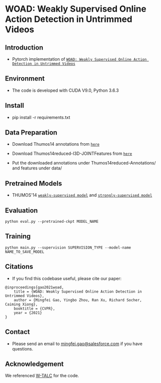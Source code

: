 # WOAD: Weakly Supervised Online Action Detection in Untrimmed Videos

## Introduction

- Pytorch implementation of [`WOAD: Weakly Supervised Online Action Detection in Untrimmed Videos`](https://arxiv.org/pdf/2006.03732.pdf)

## Environment

- The code is developed with CUDA V9.0, Python 3.6.3

## Install
- pip install -r requirements.txt

## Data Preparation
- Download Thumos14 annotations from [`here`](https://github.com/sujoyp/wtalc-pytorch/tree/master/Thumos14reduced-Annotations)

- Download Thumos14reduced-I3D-JOINTFeatures from [`here`](https://github.com/sujoyp/wtalc-pytorch#data)

- Put the downloaded annotations under Thumos14reduced-Annotations/ and features under data/

## Pretrained Models
- THUMOS'14 [`weakly-supervised model`](https://storage.googleapis.com/sfr-mingfei-woad-models/thumos_weak_final.pkl) and [`strongly-supervised model`](https://storage.googleapis.com/sfr-mingfei-woad-models/thumos_sup_final.pkl)


## Evaluation

```
python eval.py --pretrained-ckpt MODEL_NAME
```
## Training

```
python main.py --supervision SUPERVISION_TYPE --model-name NAME_TO_SAVE_MODEL
```

## Citations
- If you find this codebase useful, please cite our paper:
```
@inproceedings{gao2021woad,
    title = {WOAD: Weakly Supervised Online Action Detection in Untrimmed Videos},
    author = {Mingfei Gao, Yingbo Zhou, Ran Xu, Richard Socher, Caiming Xiong},
    booktitle = {CVPR},
    year = {2021}
}
```

## Contact
- Please send an email to mingfei.gao@salesforce.com if you have questions.

## Acknowledgement
We referenced [W-TALC](https://github.com/sujoyp/wtalc-pytorch) for the code.